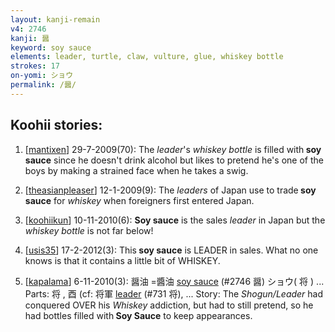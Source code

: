 ```yaml
---
layout: kanji-remain
v4: 2746
kanji: 醤
keyword: soy sauce
elements: leader, turtle, claw, vulture, glue, whiskey bottle
strokes: 17
on-yomi: ショウ
permalink: /醤/
---
```


## Koohii stories: 

1) [<a href="http://kanji.koohii.com/profile/mantixen">mantixen</a>] 29-7-2009(70): The <em>leader</em>&#039;s <em>whiskey bottle</em> is filled with<strong> soy sauce</strong> since he doesn&#039;t drink alcohol but likes to pretend he&#039;s one of the boys by making a strained face when he takes a swig.

2) [<a href="http://kanji.koohii.com/profile/theasianpleaser">theasianpleaser</a>] 12-1-2009(9): The <em>leaders</em> of Japan use to trade<strong> soy sauce</strong> for <em>whiskey</em> when foreigners first entered Japan.

3) [<a href="http://kanji.koohii.com/profile/koohiikun">koohiikun</a>] 10-11-2010(6): <strong>Soy sauce</strong> is the sales <em>leader</em> in Japan but the <em>whiskey bottle</em> is not far below!

4) [<a href="http://kanji.koohii.com/profile/usis35">usis35</a>] 17-2-2012(3): This<strong> soy sauce</strong> is LEADER in sales. What no one knows is that it contains a little bit of WHISKEY.

5) [<a href="http://kanji.koohii.com/profile/kapalama">kapalama</a>] 6-11-2010(3): 醤油 =醬油 <a href="../v4/2746.html">soy sauce</a> (#2746 醤) ショウ( 将 ) ... Parts: 将 , 酉 (cf: 将軍 <a href="../v4/731.html">leader</a> (#731 将), ... Story: The <em>Shogun/Leader</em> had conquered OVER his <em>Whiskey</em> addiction, but had to still pretend, so he had bottles filled with<strong> Soy Sauce</strong> to keep appearances.

